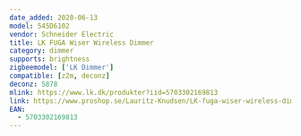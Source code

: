 ```yaml
---
date_added: 2020-06-13
model: 545D6102
vendor: Schneider Electric 
title: LK FUGA Wiser Wireless Dimmer
category: dimmer
supports: brightness
zigbeemodel: ['LK Dimmer']
compatible: [z2m, deconz]
deconz: 5878
mlink: https://www.lk.dk/produkter?iid=5703302169813
link: https://www.proshop.se/Lauritz-Knudsen/LK-fuga-wiser-wireless-dimmer-1m-white/2929893
EAN:
  - 5703302169813
---
```

